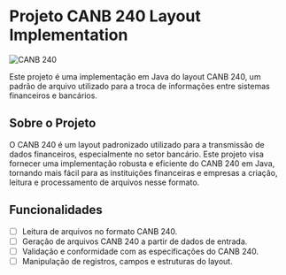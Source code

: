 # Projeto CANB 240 Layout Implementation

![CANB 240](canb240.jpg)

Este projeto é uma implementação em Java do layout CANB 240, um padrão de arquivo utilizado para a troca de informações entre sistemas financeiros e bancários.

## Sobre o Projeto

O CANB 240 é um layout padronizado utilizado para a transmissão de dados financeiros, especialmente no setor bancário. Este projeto visa fornecer uma implementação robusta e eficiente do CANB 240 em Java, tornando mais fácil para as instituições financeiras e empresas a criação, leitura e processamento de arquivos nesse formato.

## Funcionalidades

- [ ] Leitura de arquivos no formato CANB 240.
- [ ] Geração de arquivos CANB 240 a partir de dados de entrada.
- [ ] Validação e conformidade com as especificações do CANB 240.
- [ ] Manipulação de registros, campos e estruturas do layout.
